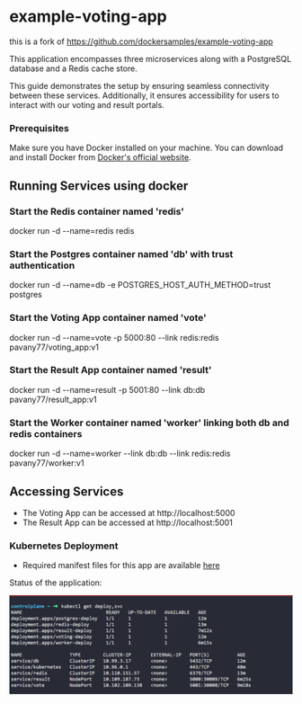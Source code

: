 # example-voting-app

  this is a fork of https://github.com/dockersamples/example-voting-app

This application encompasses three microservices along with a PostgreSQL database and a Redis cache store. 

This guide demonstrates the setup by ensuring seamless connectivity between these services. 
Additionally, it ensures accessibility for users to interact with our voting and result portals.


### Prerequisites

Make sure you have Docker installed on your machine. You can download and install Docker from [Docker's official website](https://www.docker.com/get-started).

## Running Services using docker

### Start the Redis container named 'redis'
docker run -d --name=redis redis

### Start the Postgres container named 'db' with trust authentication
docker run -d --name=db -e POSTGRES_HOST_AUTH_METHOD=trust postgres

### Start the Voting App container named 'vote'
docker run -d --name=vote -p 5000:80 --link redis:redis pavany77/voting_app:v1

### Start the Result App container named 'result'
docker run -d --name=result -p 5001:80 --link db:db pavany77/result_app:v1

### Start the Worker container named 'worker' linking both db and redis containers
docker run -d --name=worker --link db:db --link redis:redis pavany77/worker:v1



## Accessing Services
  - The Voting App can be accessed at http://localhost:5000
  - The Result App can be accessed at http://localhost:5001


### Kubernetes Deployment

  - Required manifest files for this app are available [here](https://github.com/Pavan-Y/example-voting-app/tree/main/k8s_deploy)

  
  Status of the application:


   ![Deployment](https://github.com/Pavan-Y/example-voting-app/blob/main/docs/k8s_deployment_status.png)